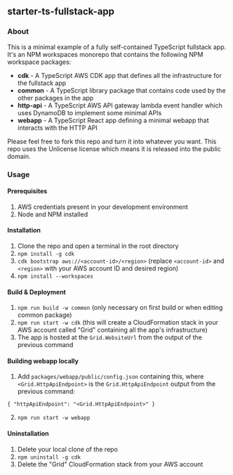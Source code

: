 ## starter-ts-fullstack-app

### About

This is a minimal example of a fully self-contained TypeScript fullstack app. It's an NPM workspaces monorepo that
contains the following NPM workspace packages:

* **cdk** - A TypeScript AWS CDK app that defines all the infrastructure for the fullstack app
* **common** - A TypeScript library package that contains code used by the other packages in the app
* **http-api** - A TypeScript AWS API gateway lambda event handler which uses DynamoDB to implement some minimal APIs
* **webapp** - A TypeScript React app defining a minimal webapp that interacts with the HTTP API

Please feel free to fork this repo and turn it into whatever you want. This repo uses the Unlicense license which means
it is released into the public domain.

### Usage

#### Prerequisites

1. AWS credentials present in your development environment
2. Node and NPM installed

#### Installation

1. Clone the repo and open a terminal in the root directory
2. `npm install -g cdk`
3. `cdk bootstrap aws://<account-id>/<region>` (replace `<account-id>` and `<region>` with your AWS account ID and desired
region)
4. `npm install --workspaces`

#### Build & Deployment

1. `npm run build -w common` (only necessary on first build or when editing common package)
2. `npm run start -w cdk` (this will create a CloudFormation stack in your AWS account called "Grid" containing all the
app's infrastructure)
3. The app is hosted at the `Grid.WebsiteUrl` from the output of the previous command

#### Building webapp locally

1. Add `packages/webapp/public/config.json` containing this, where `<Grid.HttpApiEndpoint>` is the `Grid.HttpApiEndpoint` output from the previous command:

```
{ "httpApiEndpoint": "<Grid.HttpApiEndpoint>" }
```
2. `npm run start -w webapp`

#### Uninstallation

1. Delete your local clone of the repo
2. `npm uninstall -g cdk`
3. Delete the "Grid" CloudFormation stack from your AWS account
